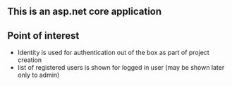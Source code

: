 <h2>This is an asp.net core application<h2>
<h2>Point of interest</h2>
<ul>
    <li>Identity is used for authentication out of the box as part of project creation</li>
    <li>list of registered users is shown for logged in user (may be shown later only to admin)
</ul>
